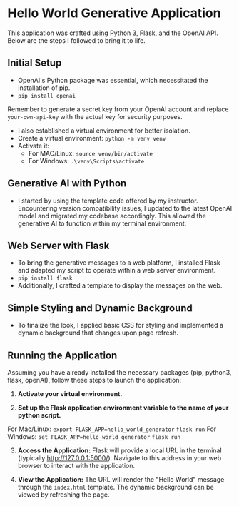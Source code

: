 # Hello World Generative Application

This application was crafted using Python 3, Flask, and the OpenAI API. Below are the steps I followed to bring it to life.

## Initial Setup

- OpenAI's Python package was essential, which necessitated the installation of pip.
- `pip install openai`

Remember to generate a secret key from your OpenAI account and replace `your-own-api-key` with the actual key for security purposes.

- I also established a virtual environment for better isolation.
- Create a virtual environment: `python -m venv venv`
- Activate it:
  - For MAC/Linux: `source venv/bin/activate`
  - For Windows: `.\venv\Scripts\activate`



## Generative AI with Python

- I started by using the template code offered by my instructor. Encountering version compatibility issues, I updated to the latest OpenAI model and migrated my codebase accordingly. This allowed the generative AI to function within my terminal environment.

## Web Server with Flask

- To bring the generative messages to a web platform, I installed Flask and adapted my script to operate within a web server environment.
- `pip install flask`
-  Additionally, I crafted a template to display the messages on the web.


## Simple Styling and Dynamic Background

- To finalize the look, I applied basic CSS for styling and implemented a dynamic background that changes upon page refresh.

## Running the Application

Assuming you have already installed the necessary packages (pip, python3, flask, openAI), follow these steps to launch the application:

1. **Activate your virtual environment.**

2. **Set up the Flask application environment variable to the name of your python script.**

For Mac/Linux: `export FLASK_APP=hello_world_generator`
              `flask run`
For Windows: `set FLASK_APP=hello_world_generator`
             `flask run`


3. **Access the Application:** Flask will provide a local URL in the terminal (typically http://127.0.0.1:5000/). Navigate to this address in your web browser to interact with the application.

4. **View the Application:** The URL will render the "Hello World" message through the `index.html` template. The dynamic background can be viewed by refreshing the page.


